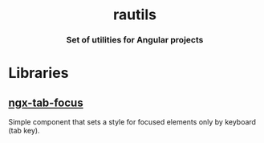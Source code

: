 <h1 align="center"  style="border-bottom: none;">rautils</h1>

<h3 align="center">Set of utilities for Angular projects</h3>

# Libraries

## [ngx-tab-focus](https://github.com/rautils/rautils/tree/master/projects/ngx-tab-focus)

Simple component that sets a style for focused elements only by keyboard (tab key).
